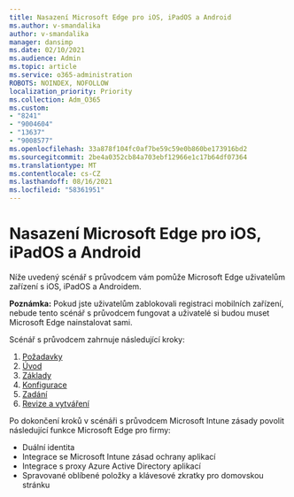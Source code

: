 ```yaml
---
title: Nasazení Microsoft Edge pro iOS, iPadOS a Android
ms.author: v-smandalika
author: v-smandalika
manager: dansimp
ms.date: 02/10/2021
ms.audience: Admin
ms.topic: article
ms.service: o365-administration
ROBOTS: NOINDEX, NOFOLLOW
localization_priority: Priority
ms.collection: Adm_O365
ms.custom:
- "8241"
- "9004604"
- "13637"
- "9008577"
ms.openlocfilehash: 33a878f104fc0af7be59c59e0b860be173916bd2
ms.sourcegitcommit: 2be4a0352cb84a703ebf12966e1c17b64df07364
ms.translationtype: MT
ms.contentlocale: cs-CZ
ms.lasthandoff: 08/16/2021
ms.locfileid: "58361951"
---
```

# <a name="deploy-microsoft-edge-to-ios-ipados-and-android"></a>Nasazení Microsoft Edge pro iOS, iPadOS a Android

Níže uvedený scénář s průvodcem vám pomůže Microsoft Edge uživatelům zařízení s iOS, iPadOS a Androidem.

**Poznámka:** Pokud jste uživatelům zablokovali registraci mobilních zařízení, nebude tento scénář s průvodcem fungovat a uživatelé si budou muset Microsoft Edge nainstalovat sami.

Scénář s průvodcem zahrnuje následující kroky:

1. [Požadavky](https://docs.microsoft.com/mem/intune/fundamentals/guided-scenarios-edge#prerequisites)
2. [Úvod](https://docs.microsoft.com/mem/intune/fundamentals/guided-scenarios-edge#step-1---introduction)
3. [Základy](https://docs.microsoft.com/mem/intune/fundamentals/guided-scenarios-edge#step-2---basics)
4. [Konfigurace](https://docs.microsoft.com/mem/intune/fundamentals/guided-scenarios-edge#step-3---configuration)
5. [Zadání](https://docs.microsoft.com/mem/intune/fundamentals/guided-scenarios-edge#step-4---assignments)
6. [Revize a vytváření](https://docs.microsoft.com/mem/intune/fundamentals/guided-scenarios-edge#step-5---review--create)

Po dokončení kroků v scénáři s průvodcem Microsoft Intune zásady povolit následující funkce Microsoft Edge pro firmy:

- Duální identita
- Integrace se Microsoft Intune zásad ochrany aplikací
- Integrace s proxy Azure Active Directory aplikací
- Spravované oblíbené položky a klávesové zkratky pro domovskou stránku
